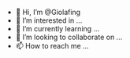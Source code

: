 - 👋 Hi, I’m @Giolafing
- 👀 I’m interested in ...
- 🌱 I’m currently learning ...
- 💞️ I’m looking to collaborate on ...
- 📫 How to reach me ...

<!---
Giolafing/Giolafing is a ✨ special ✨ repository because its `README.md` (this file) appears on your GitHub profile.
You ca
n click the Preview link to take a look at your changes.
--->
